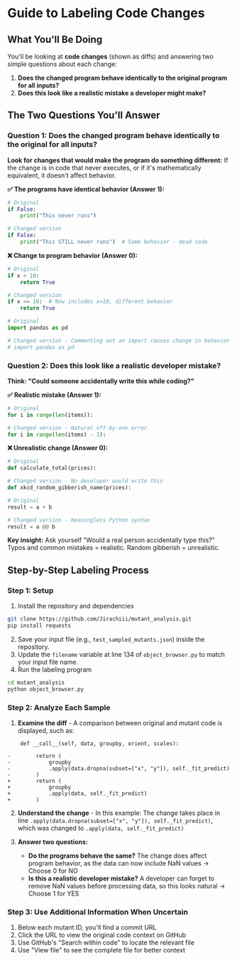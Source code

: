 # Guide to Labeling Code Changes

## What You'll Be Doing

You'll be looking at **code changes** (shown as diffs) and answering two simple questions about each change:
1. **Does the changed program behave identically to the original program for all inputs?**
2. **Does this look like a realistic mistake a developer might make?**

## The Two Questions You'll Answer

### Question 1: Does the changed program behave identically to the original for all inputs?

**Look for changes that would make the program do something different:** If the change is in code that never executes, or if it's mathematically equivalent, it doesn't affect behavior.

**✅ The programs have identical behavior (Answer 1):**
```python
# Original
if False:
    print("This never runs")

# Changed version
if False:
    print("This STILL never runs")  # Same behavior - dead code
```

**❌ Change to program behavior (Answer 0):**
```python
# Original  
if x < 10:
    return True

# Changed version  
if x <= 10:  # Now includes x=10, different behavior
    return True
```

```python
# Original
import pandas as pd

# Changed version - Commenting out an import causes change in behavior if the import is used
# import pandas as pd   
```

### Question 2: Does this look like a realistic developer mistake?

**Think: "Could someone accidentally write this while coding?"**

**✅ Realistic mistake (Answer 1):**
```python
# Original
for i in range(len(items)):

# Changed version - Natural off-by-one error
for i in range(len(items) - 1):
```

**❌ Unrealistic change (Answer 0):**
```python
# Original
def calculate_total(prices):

# Changed version - No developer would write this
def xkcd_random_gibberish_name(prices):
```

```python
# Original
result = a + b

# Changed version - meaningless Python syntax
result = a @@ b
```

**Key insight:** Ask yourself "Would a real person accidentally type this?" Typos and common mistakes = realistic. Random gibberish = unrealistic.

## Step-by-Step Labeling Process

### Step 1: Setup
1. Install the repository and dependencies
```bash
git clone https://github.com/Jirachiii/mutant_analysis.git
pip install requests
```
2. Save your input file (e.g., `test_sampled_mutants.json`) inside the repository.
3. Update the `filename` variable at line 134 of `object_browser.py` to match your input file name.
4. Run the labeling program
```bash
cd mutant_analysis
python object_browser.py
```

### Step 2: Analyze Each Sample
1. **Examine the diff** - A comparison between original and mutant code is displayed, such as:
```
    def __call__(self, data, groupby, orient, scales):

-        return (
-            groupby
-            .apply(data.dropna(subset=["x", "y"]), self._fit_predict)
-        )
+        return (
+            groupby
+            .apply(data, self._fit_predict)
+        )
```

2. **Understand the change** - In this example: The change takes place in line ```.apply(data.dropna(subset=["x", "y"]), self._fit_predict)```, which was changed to ```.apply(data, self._fit_predict)```

3. **Answer two questions:**
   - **Do the programs behave the same?** The change does affect program behavior, as the data can now include NaN values -> Choose 0 for NO 
   - **Is this a realistic developer mistake?** A developer can forget to remove NaN values before processing data, so this looks natural -> Choose 1 for YES

### Step 3: Use Additional Information When Uncertain
1. Below each mutant ID, you'll find a commit URL
2. Click the URL to view the original code context on GitHub
3. Use GitHub's "Search within code" to locate the relevant file
4. Use "View file" to see the complete file for better context
